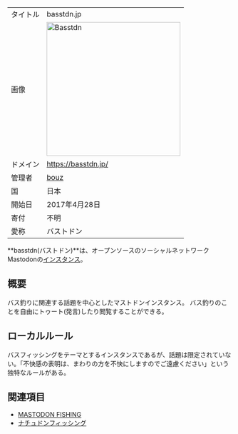 <div>

|          |                                                                                                                                              |
|----------|----------------------------------------------------------------------------------------------------------------------------------------------|
| タイトル | basstdn.jp                                                                                                                                   |
| 画像     | [<img src="/images/6/6e/Basstdn.png" width="300" height="300" alt="Basstdn" />](/%E3%83%95%E3%82%A1%E3%82%A4%E3%83%AB:Basstdn.png "Basstdn") |
| ドメイン | <a href="https://basstdn.jp/" rel="nofollow">https://basstdn.jp/</a>                                                                         |
| 管理者   | <a href="https://basstdn.jp/@bouz" rel="nofollow">bouz</a>                                                                                   |
| 国       | 日本                                                                                                                                         |
| 開始日   | 2017年4月28日                                                                                                                                |
| 寄付     | 不明                                                                                                                                         |
| 愛称     | バストドン                                                                                                                                   |

**basstdn(バストドン)**は、オープンソースのソーシャルネットワークMastodonの[インスタンス](/%E3%82%A4%E3%83%B3%E3%82%B9%E3%82%BF%E3%83%B3%E3%82%B9 "インスタンス")。

## 概要

バス釣りに関連する話題を中心としたマストドンインスタンス。 バス釣りのことを自由にトゥート(発言)したり閲覧することができる。

## ローカルルール

バスフィッシングをテーマとするインスタンスであるが、話題は限定されていない。「不快感の表明は、まわりの方を不快にしますのでご遠慮ください」という独特なルールがある。

## 関連項目

-   [MASTODON FISHING](/MASTODON_FISHING "MASTODON FISHING")
-   [ナチュドンフィッシング](/%E3%83%8A%E3%83%81%E3%83%A5%E3%83%89%E3%83%B3%E3%83%95%E3%82%A3%E3%83%83%E3%82%B7%E3%83%B3%E3%82%B0 "ナチュドンフィッシング")

</div>
